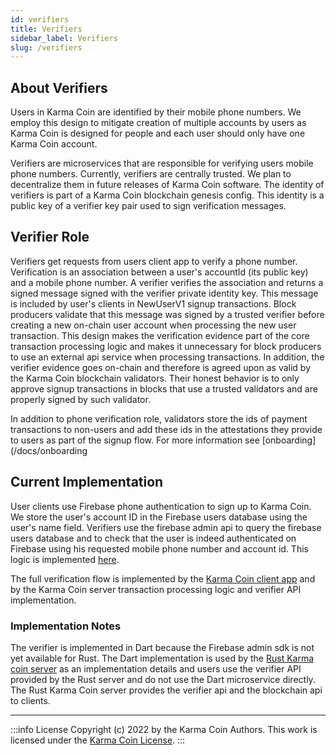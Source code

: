 ```yaml
---
id: verifiers
title: Verifiers
sidebar_label: Verifiers
slug: /verifiers
---
```


## About Verifiers
Users in Karma Coin are identified by their mobile phone numbers. We employ this design to mitigate creation of multiple accounts by users as Karma Coin is designed for people and each user should only have one Karma Coin account.

Verifiers are microservices that are responsible for verifying users mobile phone numbers. Currently, verifiers are centrally trusted. We plan to decentralize them in future releases of Karma Coin software. The identity of verifiers is part of a Karma Coin blockchain genesis config. This identity is a public key of a verifier key pair used to sign verification messages.

## Verifier Role
Verifiers get requests from users client app to verify a phone number. Verification is an association between a user's accountId (its public key) and a mobile phone number. A verifier verifies the association and returns a signed message signed with the verifier private identity key. This message is included by user's clients in NewUserV1 signup transactions. Block producers validate that this message was signed by a trusted verifier before creating a new on-chain user account when processing the new user transaction. This design makes the verification evidence part of the core transaction processing logic and makes it unnecessary for block producers to use an external api service when processing transactions. In addition, the verifier evidence goes on-chain and therefore is agreed upon as valid by the Karma Coin blockchain validators. Their honest behavior is to only approve signup transactions in blocks that use a trusted validators and are properly signed by such validator.

In addition to phone verification role, validators store the ids of payment transactions to non-users and add these ids in the attestations they provide to users as part of the signup flow. For more information see [onboarding](/docs/onboarding

## Current Implementation
User clients use Firebase phone authentication to sign up to Karma Coin. We store the user's account ID in the Firebase users database using the user's name field. Verifiers use the firebase admin api to query the firebase users database and to check that the user is indeed authenticated on Firebase using his requested mobile phone number and account id. This logic is implemented [here](https://github.com/karma-coin/karmacoin-verifier).

The full verification flow is implemented by the [Karma Coin client app](https://github.com/karma-coin/karmacoin-app) and by the Karma Coin server transaction processing logic and verifier API implementation.


### Implementation Notes
The verifier is implemented in Dart because the Firebase admin sdk is not yet available for Rust. The Dart implementation is used by the [Rust Karma coin server](https://github.com/karma-coin/karmacoin-server) as an implementation details and users use the verifier API provided by the Rust server and do not use the Dart microservice directly. The Rust Karma Coin server provides the verifier api and the blockchain api to clients.


---
:::info License
Copyright (c) 2022 by the Karma Coin Authors. This work is licensed under the [Karma Coin License](/docs/license).
:::